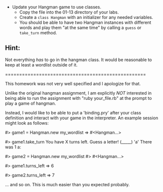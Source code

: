 * Update your Hangman game to use classes.
  * Copy the file into the 01-13 directory of your labs.
  * Create a `class Hangman` with an initializer for
    any needed variables.
  * You should be able to have two Hangman instances
    with different words and play them "at the same time"
    by calling a `guess` or `take_turn` method.

## Hint:
Not everything *has* to go in the hangman class.
It would be reasonable to keep at least a wordlist
outside of it.

==================================================

This homework was not very well specified and I apologize for that.

Unlike the original hangman assignment, I am explicitly *NOT* interested in being able to run the assignment with "ruby your_file.rb" at the prompt to play a game of hangman.

Instead, I would like to be able to put a 'binding.pry' after your class definition and interact with your game in the interpreter. An example session might look as follows:

#> game1 = Hangman.new my_wordlist
=> #<Hangman...>

#> game1.take_turn
You have X turns left. Guess a letter! (_____)
'a'
There was 1 a: 

#> game2 = Hangman.new my_wordlist
#> #<Hangman...>

#> game1.turns_left
=> 6

#> game2.turns_left
=> 7

... and so on. This is much easier than you expected probably.
